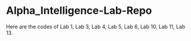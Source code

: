 # Alpha_Intelligence-Lab-Repo

Here are the codes of Lab 1, Lab 3, Lab 4, Lab 5, Lab 6, Lab 10, Lab 11, Lab 13.

